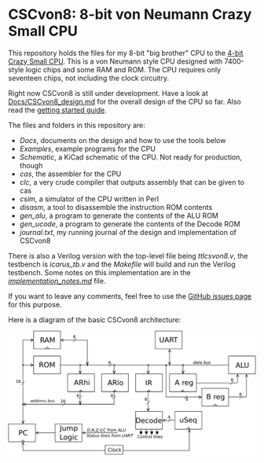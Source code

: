 # CSCvon8: 8-bit von Neumann Crazy Small CPU

This repository holds the files for my 8-bit "big brother" CPU to the
[4-bit Crazy Small CPU](https://minnie.tuhs.org/Programs/CrazySmallCPU/).
This is a von Neumann style CPU designed with 7400-style logic chips and
some RAM and ROM. The CPU requires only seventeen chips, not including the
clock circuitry.

Right now CSCvon8 is still under development. Have a look at
[Docs/CSCvon8_design.md](Docs/CSCvon8_design.md) for the overall
design of the CPU so far. Also read the
[getting started guide](Docs/getgoing_instructions.md).

The files and folders in this repository are:
- *Docs*, documents on the design and how to use the tools below
- *Examples*, example programs for the CPU
- *Schematic*, a KiCad schematic of the CPU. Not ready for production, though
- *cas*, the assembler for the CPU
- *clc*, a very crude compiler that outputs assembly that can be given to cas
- *csim*, a simulator of the CPU written in Perl
- *disasm*, a tool to disassemble the instruction ROM contents
- *gen_alu*, a program to generate the contents of the ALU ROM
- *gen_ucode*, a program to generate the contents of the Decode ROM
- *journal.txt*, my running journal of the design and implementation of CSCvon8

There is also a Verilog version with the top-level file being
*ttlcsvon8.v*, the testbench is *icarus_tb.v* and the *Makefile* will
build and run the Verilog testbench. Some notes on this implementation
are in the [*implementation_notes.md*](implementation_notes.md) file.

If you want to leave any comments, feel free to use the
[GitHub issues page](https://github.com/DoctorWkt/CSCvon8/issues)
for this purpose.

Here is a diagram of the basic CSCvon8 architecture:

![](Figs/CSCvon8_overview.png) 
